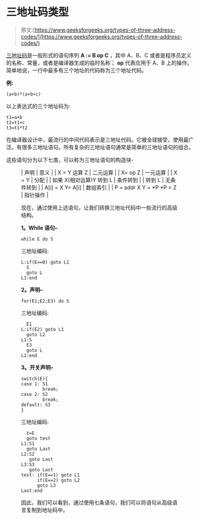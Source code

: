 # 三地址码类型

> 原文:[https://www.geeksforgeeks.org/types-of-three-address-codes/](https://www.geeksforgeeks.org/types-of-three-address-codes/)

[三地址码](https://www.geeksforgeeks.org/three-address-code-compiler/)是一般形式的语句序列 **A := B op C** ，其中 A、B、C 或者是程序员定义的名称、常量，或者是编译器生成的临时名称； **op** 代表应用于 A、B 上的操作。简单地说，一行中最多有三个地址的代码称为三个地址代码。

**例:**

```
(a+b)*(a+b+c) 
```

以上表达式的三个地址码为:

```
t1=a+b
t2=t1+c
t3=t1*t2
```

在编译器设计中，最流行的中间代码表示是三地址代码。它被全球接受，使用最广泛。有很多三地址语句。所有复杂的三地址语句通常是简单的三地址语句的组合。

这些语句分为以下七类，可以称为三地址语句的构造块-

<figure class="table">

| 声明 | 意义 |
| X = Y 运算 Z | 二元运算 |
| X= op Z | 一元运算 |
| X = Y | 分配 |
| 如果 X(相对运算)Y 转到 L | 条件转到 |
| 转到 L | 无条件转到 |
| A[i] = X
Y= A[i] | 数组索引 |
| P = addr X
Y = *P
*P = Z | 指针操作 |

现在，通过使用上述语句，让我们转换三地址代码中一些流行的高级结构。

**1。While 语句–**

```
while E do S
```

三地址编码:

```
L:if(E==0) goto L1
  S
  goto L
L1:end
```

**2。声明–**

```
for(E1;E2;E3) do S
```

三地址编码:

```
  E1
L:if(E2) goto L1
  goto L2
L1:S
  E3
  goto L
L2:end
```

**3。开关声明–**

```
switch(E){
case 1: S1
        break;
case 2: S2
        break;
default: S3
}
```

三地址编码:

```
  t=E
  goto test
L1:S1
  goto Last
L2:S2
   goto Last
L3:S3
   goto Last
test: if(E==1) goto L1
      if(E==2) goto L2
      goto L3
Last:end
```

因此，我们可以看到，通过使用七条语句，我们可以将语句从高级语言复制到地址码中。

</figure>